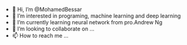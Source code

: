- 👋 Hi, I’m @MohamedBessar
- 👀 I’m interested in programing, machine learning and deep learning
- 🌱 I’m currently learning neural network from pro.Andrew Ng
- 💞️ I’m looking to collaborate on ...
- 📫 How to reach me ...

<!---
MohamedBessar/MohamedBessar is a ✨ special ✨ repository because its `README.md` (this file) appears on your GitHub profile.
You can click the Preview link to take a look at your changes.
--->
